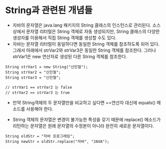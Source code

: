 # String과 관련된 개념들

- 자바의 문자열은 java.lang 패키지의 String 클래스의 인스턴스로 관리된다. 소스상에서 문자열 리터럴은 String 객체로 자동 생성되지만, String 클래스의 다양한 생성자를 이용해서 직접 String 객체를 생성할 수도 있다.
- 자바는 문자열 리터럴이 동일하다면 동일한 String 객체를 참조하도록 되어 있다. 그래서 아래에서 strVar2와 strVar3은 동일한 String 객체를 참조한다. 그러나 strVar1은 new 연산자로 생성된 다른 String 객체를 참조한다.

```
String strVar1 = new String("신민철");
String strVar2 = "신민철";
String strVar3 = "신민철";

// strVar1 == strVar2 는 false
// strVar2 == strVar3 는 true

```

- 만약 String객체의 두 문자열만을 비교하고 싶다면 ==연산자 대신에 equals() 메소드를 사용해야 한다.

- String 객체의 문자열은 변경이 불가능한 특성을 갖기 때문에 replace() 메소드가 리턴하는 문자열은 원래 문자열의 수정본이 아니라 완전히 새로운 문자열이다.

```
String oldStr = "자바 프로그래밍";
String newStr = oldStr.replace("자바", "JAVA");
```
